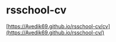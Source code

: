 # rsschool-cv
  [https://Avedik69.github.io/rsschool-cv/cv](https://Avedik69.github.io/rsschool-cv/)
